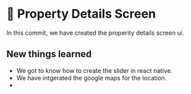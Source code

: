 # 📌 Property Details Screen

In this commit, we have created the properity details screen ui.

## New things learned
- We got to know how to create the slider in react native.
- We have intgerated the google maps for the location.
- 